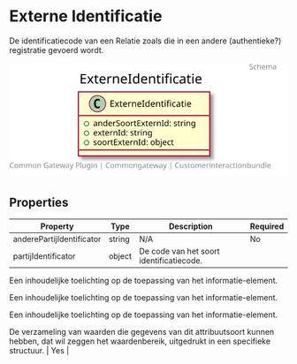 # Externe Identificatie

De identificatiecode van een Relatie zoals die in een andere (authentieke?) registratie gevoerd wordt.

![Class Diagram](https://github.com/CommonGateway/CustomerInteractionBundle/blob/old-contactmomenten-api-wilco/docs/schema/klant.externeIdentificatie.svg)

## Properties

| Property | Type | Description | Required |
|----------|------|-------------|----------|
| anderePartijIdentificator | string | N/A | No |
| partijIdentificator | object | De code van het soort identificatiecode.

Een inhoudelijke toelichting op de toepassing van het informatie-element.

Een inhoudelijke toelichting op de toepassing van het informatie-element.

Een inhoudelijke toelichting op de toepassing van het informatie-element.

De verzameling van waarden die gegevens van dit attribuutsoort kunnen hebben, dat wil zeggen het waardenbereik, uitgedrukt in een specifieke structuur. | Yes |
